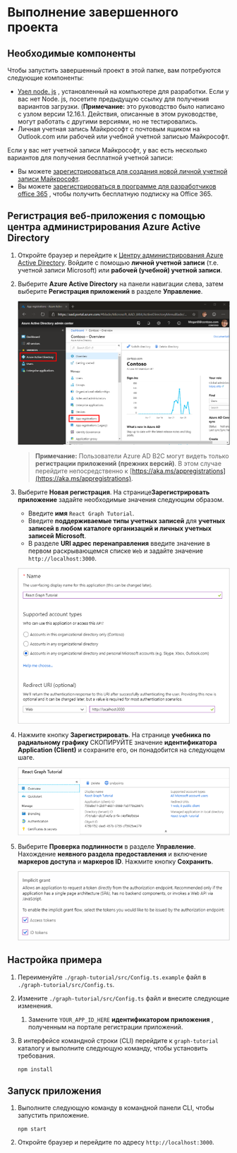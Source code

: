 # <a name="how-to-run-the-completed-project"></a>Выполнение завершенного проекта

## <a name="prerequisites"></a>Необходимые компоненты

Чтобы запустить завершенный проект в этой папке, вам потребуются следующие компоненты:

- [Узел node. js](https://nodejs.org) , установленный на компьютере для разработки. Если у вас нет Node. js, посетите предыдущую ссылку для получения вариантов загрузки. (**Примечание:** это руководство было написано с узлом версии 12.16.1. Действия, описанные в этом руководстве, могут работать с другими версиями, но не тестировались.
- Личная учетная запись Майкрософт с почтовым ящиком на Outlook.com или рабочей или учебной учетной записью Майкрософт.

Если у вас нет учетной записи Майкрософт, у вас есть несколько вариантов для получения бесплатной учетной записи:

- Вы можете [зарегистрироваться для создания новой личной учетной записи Майкрософт](https://signup.live.com/signup?wa=wsignin1.0&rpsnv=12&ct=1454618383&rver=6.4.6456.0&wp=MBI_SSL_SHARED&wreply=https://mail.live.com/default.aspx&id=64855&cbcxt=mai&bk=1454618383&uiflavor=web&uaid=b213a65b4fdc484382b6622b3ecaa547&mkt=E-US&lc=1033&lic=1).
- Вы можете [зарегистрироваться в программе для разработчиков office 365](https://developer.microsoft.com/office/dev-program) , чтобы получить бесплатную подписку на Office 365.

## <a name="register-a-web-application-with-the-azure-active-directory-admin-center"></a>Регистрация веб-приложения с помощью центра администрирования Azure Active Directory

1. Откройте браузер и перейдите к [Центру администрирования Azure Active Directory](https://aad.portal.azure.com). Войдите с помощью **личной учетной записи** (т.е. учетной записи Microsoft) или **рабочей (учебной) учетной записи**.

1. Выберите **Azure Active Directory** на панели навигации слева, затем выберите **Регистрация приложений** в разделе **Управление**.

    ![Снимок экрана с регистрациями приложений ](/tutorial/images/aad-portal-app-registrations.png)

    > **Примечание:** Пользователи Azure AD B2C могут видеть только **регистрации приложений (прежних версий)**. В этом случае перейдите непосредственно к [https://aka.ms/appregistrations](https://aka.ms/appregistrations).

1. Выберите **Новая регистрация**. На странице**Зарегистрировать приложение** задайте необходимые значения следующим образом.

    - Введите **имя** `React Graph Tutorial`.
    - Введите **поддерживаемые типы учетных записей** для **учетных записей в любом каталоге организаций и личных учетных записей Microsoft**.
    - В разделе **URI адрес перенаправления** введите значение в первом раскрывающемся списке `Web` и задайте значение `http://localhost:3000`.

    ![Снимок страницы "регистрация приложения"](/tutorial/images/aad-register-an-app.png)

1. Нажмите кнопку **Зарегистрировать**. На странице **учебника по радиальному графику** СКОПИРУЙТЕ значение **идентификатора Application (Client)** и сохраните его, он понадобится на следующем шаге.

    ![Снимок экрана с ИДЕНТИФИКАТОРом приложения для новой регистрации приложения](/tutorial/images/aad-application-id.png)

1. Выберите **Проверка подлинности** в разделе **Управление**. Нахождение **неявного раздела предоставления** и включение **маркеров доступа** и **маркеров ID**. Нажмите кнопку **Сохранить**.

    ![Снимок экрана с неявным разделом предоставления](/tutorial/images/aad-implicit-grant.png)

## <a name="configure-the-sample"></a>Настройка примера

1. Переименуйте `./graph-tutorial/src/Config.ts.example` файл в `./graph-tutorial/src/Config.ts`.
1. Измените `./graph-tutorial/src/Config.ts` файл и внесите следующие изменения.
    1. Замените `YOUR_APP_ID_HERE` **идентификатором приложения** , полученным на портале регистрации приложений.
1. В интерфейсе командной строки (CLI) перейдите к `graph-tutorial` каталогу и выполните следующую команду, чтобы установить требования.

    ```Shell
    npm install
    ```

## <a name="run-the-sample"></a>Запуск приложения

1. Выполните следующую команду в командной панели CLI, чтобы запустить приложение.

    ```Shell
    npm start
    ```

1. Откройте браузер и перейдите по адресу `http://localhost:3000`.
